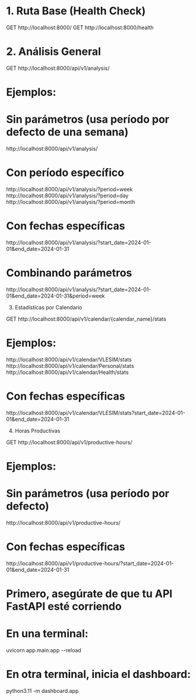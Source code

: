 # 1. Ruta Base (Health Check)

GET http://localhost:8000/
GET http://localhost:8000/health

# 2. Análisis General

GET http://localhost:8000/api/v1/analysis/

# Ejemplos:
# Sin parámetros (usa período por defecto de una semana)
http://localhost:8000/api/v1/analysis/

# Con período específico
http://localhost:8000/api/v1/analysis/?period=week
http://localhost:8000/api/v1/analysis/?period=day
http://localhost:8000/api/v1/analysis/?period=month

# Con fechas específicas
http://localhost:8000/api/v1/analysis/?start_date=2024-01-01&end_date=2024-01-31

# Combinando parámetros
http://localhost:8000/api/v1/analysis/?start_date=2024-01-01&end_date=2024-01-31&period=week

3. Estadísticas por Calendario

GET http://localhost:8000/api/v1/calendar/{calendar_name}/stats

# Ejemplos:
http://localhost:8000/api/v1/calendar/VLESIM/stats
http://localhost:8000/api/v1/calendar/Personal/stats
http://localhost:8000/api/v1/calendar/Health/stats

# Con fechas específicas
http://localhost:8000/api/v1/calendar/VLESIM/stats?start_date=2024-01-01&end_date=2024-01-31

4. Horas Productivas

GET http://localhost:8000/api/v1/productive-hours/

# Ejemplos:
# Sin parámetros (usa período por defecto)
http://localhost:8000/api/v1/productive-hours/

# Con fechas específicas
http://localhost:8000/api/v1/productive-hours/?start_date=2024-01-01&end_date=2024-01-31


# Primero, asegúrate de que tu API FastAPI esté corriendo
# En una terminal:
uvicorn app.main:app --reload

# En otra terminal, inicia el dashboard:
python3.11 -m dashboard.app